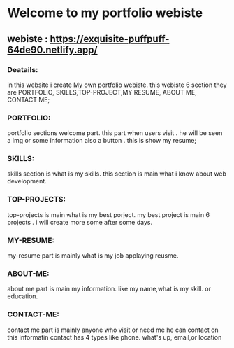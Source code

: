 # Welcome to my portfolio webiste 
## webiste : https://exquisite-puffpuff-64de90.netlify.app/

### Deatails: 

in this website i create My own portfolio webiste. this webiste 6 section they are PORTFOLIO, SKILLS,TOP-PROJECT,MY RESUME, ABOUT ME, CONTACT ME;

### PORTFOLIO: 
portfolio sections welcome part. this part when users visit . he will be seen a img or some information also a button . this is show my resume;

### SKILLS:
 skills section is what is my skills. this section is main what i know about web development. 

### TOP-PROJECTS: 
top-projects is main what is my best porject. my best project is main 6 projects . i will create more some after some days.
### MY-RESUME: 
my-resume part is mainly what is my job applaying reusme.
### ABOUT-ME: 
about me part is main my information. like my name,what is my skill. or education.
### CONTACT-ME:
contact me part is mainly anyone who visit or need me he can contact on this informatin
contact has 4  types like phone. what's up, email,or location
